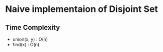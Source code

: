# Naive implementaion of Disjoint Set

## Time Complexity
  - union(x, y) : O(n)
  - find(x) : O(n)
